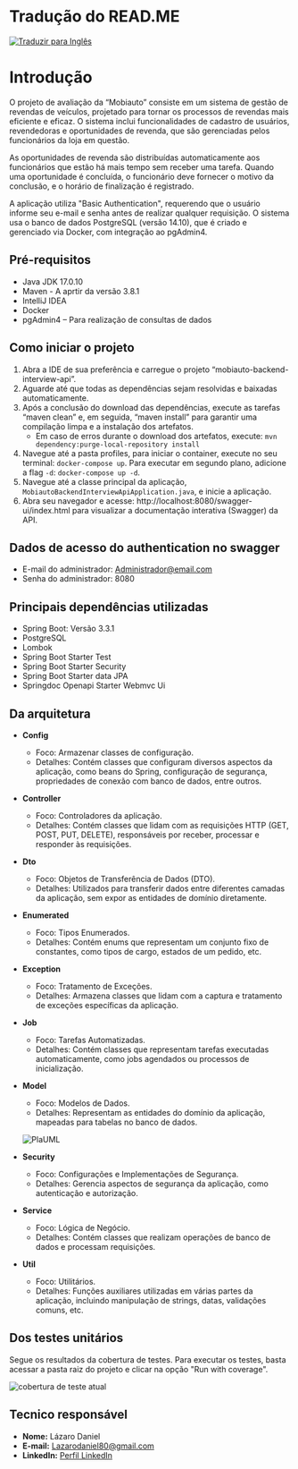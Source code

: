 # Tradução do READ.ME

[![Traduzir para Inglês](https://img.shields.io/badge/traduzir-Google%20Translate-blue)](https://translate.google.com/translate?sl=auto&tl=en&u=https://github.com/lazarocoder/mobiauto-backend-interview)

# Introdução

O projeto de avaliação da “Mobiauto” consiste em um sistema de gestão de revendas de veículos, projetado para tornar os processos de revendas mais eficiente e eficaz. O sistema inclui funcionalidades de cadastro de usuários, revendedoras e oportunidades de revenda, que são gerenciadas pelos funcionários da loja em questão.

As oportunidades de revenda são distribuídas automaticamente aos funcionários que estão há mais tempo sem receber uma tarefa. Quando uma oportunidade é concluída, o funcionário deve fornecer o motivo da conclusão, e o horário de finalização é registrado.

A aplicação utiliza "Basic Authentication", requerendo que o usuário informe seu e-mail e senha antes de realizar qualquer requisição. O sistema usa o banco de dados PostgreSQL (versão 14.10), que é criado e gerenciado via Docker, com integração ao pgAdmin4.

## Pré-requisitos

- Java JDK 17.0.10
- Maven - A aprtir da versão 	3.8.1
- IntelliJ IDEA 
- Docker
- pgAdmin4 – Para realização de consultas de dados

## Como iniciar o projeto

1. Abra a IDE de sua preferência e carregue o projeto “mobiauto-backend-interview-api”.
2. Aguarde até que todas as dependências sejam resolvidas e baixadas automaticamente.
3. Após a conclusão do download das dependências, execute as tarefas “maven clean” e, em seguida, “maven install” para garantir uma compilação limpa e a instalação dos artefatos.
   - Em caso de erros durante o download dos artefatos, execute: `mvn dependency:purge-local-repository install`
4. Navegue até a pasta profiles, para iniciar o container, execute no seu terminal: `docker-compose up`. Para executar em segundo plano, adicione a flag `-d`: `docker-compose up -d`.
5. Navegue até a classe principal da aplicação, `MobiautoBackendInterviewApiApplication.java`, e inicie a aplicação.
6. Abra seu navegador e acesse: http://localhost:8080/swagger-ui/index.html para visualizar a documentação interativa (Swagger) da API.

## Dados de acesso do authentication no swagger

- E-mail do administrador: Administrador@email.com
- Senha do administrador: 8080

## Principais dependências utilizadas

- Spring Boot: Versão 3.3.1
- PostgreSQL
- Lombok
- Spring Boot Starter Test
- Spring Boot Starter Security
- Spring Boot Starter data JPA
- Springdoc Openapi Starter Webmvc Ui

## Da arquitetura

- **Config**
  - Foco: Armazenar classes de configuração.
  - Detalhes: Contém classes que configuram diversos aspectos da aplicação, como beans do Spring, configuração de segurança, propriedades de conexão com banco de dados, entre outros.
- **Controller**
  - Foco: Controladores da aplicação.
  - Detalhes: Contém classes que lidam com as requisições HTTP (GET, POST, PUT, DELETE), responsáveis por receber, processar e responder às requisições.
- **Dto**
  - Foco: Objetos de Transferência de Dados (DTO).
  - Detalhes: Utilizados para transferir dados entre diferentes camadas da aplicação, sem expor as entidades de domínio diretamente.
- **Enumerated**
  - Foco: Tipos Enumerados.
  - Detalhes: Contém enums que representam um conjunto fixo de constantes, como tipos de cargo, estados de um pedido, etc.
- **Exception**
  - Foco: Tratamento de Exceções.
  - Detalhes: Armazena classes que lidam com a captura e tratamento de exceções específicas da aplicação.
- **Job**
  - Foco: Tarefas Automatizadas.
  - Detalhes: Contém classes que representam tarefas executadas automaticamente, como jobs agendados ou processos de inicialização.
- **Model**
  - Foco: Modelos de Dados.
  - Detalhes: Representam as entidades do domínio da aplicação, mapeadas para tabelas no banco de dados.

   ![PlaUML](https://github.com/lazarocoder/mobiauto-backend-interview/assets/63754729/89306e9f-00cf-4146-8860-bdf49e7ea921)


- **Security**
  - Foco: Configurações e Implementações de Segurança.
  - Detalhes: Gerencia aspectos de segurança da aplicação, como autenticação e autorização.
- **Service**
  - Foco: Lógica de Negócio.
  - Detalhes: Contém classes que realizam operações de banco de dados e processam requisições.
- **Util**
  - Foco: Utilitários.
  - Detalhes: Funções auxiliares utilizadas em várias partes da aplicação, incluindo manipulação de strings, datas, validações comuns, etc.

## Dos testes unitários

Segue os resultados da cobertura de testes. Para executar os testes, basta acessar a pasta raiz do projeto e clicar na opção "Run with coverage".

![cobertura de teste atual](https://github.com/lazarocoder/mobiauto-backend-interview/assets/63754729/28df20a9-6f2a-4102-aae3-49d751a3f9e1)

## Tecnico responsável

- **Nome:** Lázaro Daniel
- **E-mail:** Lazarodaniel80@gmail.com
- **LinkedIn:** [Perfil LinkedIn](https://www.linkedin.com/in/l%C3%A1zaro-silva-desenvolvedor/?locale=pt_BR)
